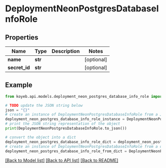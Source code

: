 # DeploymentNeonPostgresDatabaseInfoRole


## Properties

Name | Type | Description | Notes
------------ | ------------- | ------------- | -------------
**name** | **str** |  | [optional] 
**secret_id** | **str** |  | [optional] 

## Example

```python
from koyeb.api.models.deployment_neon_postgres_database_info_role import DeploymentNeonPostgresDatabaseInfoRole

# TODO update the JSON string below
json = "{}"
# create an instance of DeploymentNeonPostgresDatabaseInfoRole from a JSON string
deployment_neon_postgres_database_info_role_instance = DeploymentNeonPostgresDatabaseInfoRole.from_json(json)
# print the JSON string representation of the object
print(DeploymentNeonPostgresDatabaseInfoRole.to_json())

# convert the object into a dict
deployment_neon_postgres_database_info_role_dict = deployment_neon_postgres_database_info_role_instance.to_dict()
# create an instance of DeploymentNeonPostgresDatabaseInfoRole from a dict
deployment_neon_postgres_database_info_role_from_dict = DeploymentNeonPostgresDatabaseInfoRole.from_dict(deployment_neon_postgres_database_info_role_dict)
```
[[Back to Model list]](../README.md#documentation-for-models) [[Back to API list]](../README.md#documentation-for-api-endpoints) [[Back to README]](../README.md)


